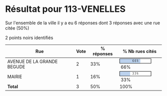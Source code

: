 # Résultat pour 113-VENELLES

Sur l'ensemble de la ville il y a eu 6 réponses dont 3 réponses avec une rue citée (50%)

2 points noirs identifiés

| Rue | Vote | % réponses | % Nb rues cités|
|-----|------|------------|----------------|
| AVENUE DE LA GRANDE BEGUDE | 2 | 33% | <img src="../../img/bar_66.gif" />&nbsp;66%|
| MAIRIE | 1 | 16% | <img src="../../img/bar_33.gif" />&nbsp;33%|
| **Total** | 3 | 50% | 100%|
